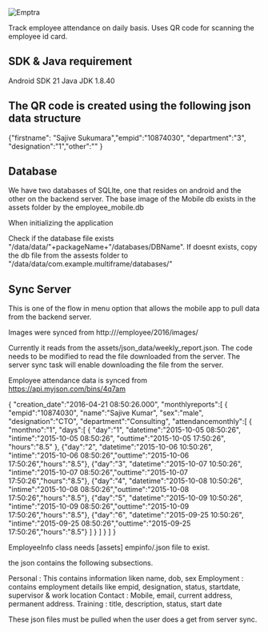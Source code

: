 ![Emptra](https://github.com/sajivesukumara/emptra/blob/master/res/drawable-hdpi/company_logo.png)

Track employee attendance on daily basis. Uses QR code for scanning the employee id card.

SDK & Java requirement
-----------------------------------------------
Android SDK 21
Java JDK 1.8.40

The QR code is created using the following json data structure
---------------------------------------------------------------
{"firstname": "Sajive Sukumara","empid":"10874030", "department":"3", "designation":"1","other":"" }


Database
-----------------------------------------------
We have two databases of SQLIte, one that resides on android and the other on the backend server.
The base image of the Mobile db exists in the assets folder by the employee_mobile.db

When initializing the application

Check if the database file exists "/data/data/"+packageName+"/databases/DBName".
If doesnt exists, copy the db file from the assests folder to "/data/data/com.example.multiframe/databases/"

Sync Server
-----------------------------------------------
This is one of the flow in menu option that allows the mobile app to pull data from the backend server.

Images were synced from
http://<backend server>/employee/2016/images/

Currently it reads from the assets/json_data/weekly_report.json.
The code needs to be modified to read the file downloaded from the server.
The server sync task will enable downloading the file from the server.

Employee attendance data is synced from https://api.myjson.com/bins/4q7am

{
  "creation_date":"2016-04-21 08:50:26.000",
  "monthlyreports":[
  {
    "empid":"10874030",
    "name":"Sajive Kumar",
    "sex":"male",
    "designation":"CTO",
    "department":"Consulting",
    "attendancemonthly":[
    {
      "monthno":"1",
      "days":[
      {
        "day":"1",
        "datetime":"2015-10-05 08:50:26",
        "intime":"2015-10-05 08:50:26",
        "outtime":"2015-10-05 17:50:26",
        "hours":"8.5"
      },
      {"day":"2", "datetime":"2015-10-06 10:50:26", "intime":"2015-10-06 08:50:26","outtime":"2015-10-06 17:50:26","hours":"8.5"},
      {"day":"3", "datetime":"2015-10-07 10:50:26", "intime":"2015-10-07 08:50:26","outtime":"2015-10-07 17:50:26","hours":"8.5"},
      {"day":"4", "datetime":"2015-10-08 10:50:26", "intime":"2015-10-08 08:50:26","outtime":"2015-10-08 17:50:26","hours":"8.5"},
      {"day":"5", "datetime":"2015-10-09 10:50:26", "intime":"2015-10-09 08:50:26","outtime":"2015-10-09 17:50:26","hours":"8.5"},
      {"day":"6", "datetime":"2015-09-25 10:50:26", "intime":"2015-09-25 08:50:26","outtime":"2015-09-25 17:50:26","hours":"8.5"}
      ]
    }
    ]
  }
  ]
}



EmployeeInfo class needs [assets] empinfo/<empid>.json file to exist.

the json contains the following subsections.

Personal : This contains information liken name, dob, sex
Employment : contains employment details like empid, designation, status, startdate, supervisor & work location
Contact : Mobile, email, current address, permanent address.
Training : title, description, status, start date

These json files must be pulled when the user does a get from server sync.



